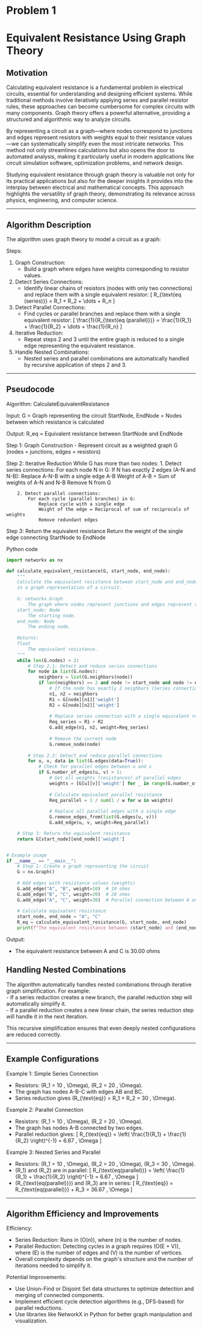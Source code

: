 # Problem 1
# Equivalent Resistance Using Graph Theory
## Motivation

Calculating equivalent resistance is a fundamental problem in electrical circuits, essential for understanding and designing efficient systems. While traditional methods involve iteratively applying series and parallel resistor rules, these approaches can become cumbersome for complex circuits with many components. Graph theory offers a powerful alternative, providing a structured and algorithmic way to analyze circuits.

By representing a circuit as a graph—where nodes correspond to junctions and edges represent resistors with weights equal to their resistance values—we can systematically simplify even the most intricate networks. This method not only streamlines calculations but also opens the door to automated analysis, making it particularly useful in modern applications like circuit simulation software, optimization problems, and network design.

Studying equivalent resistance through graph theory is valuable not only for its practical applications but also for the deeper insights it provides into the interplay between electrical and mathematical concepts. This approach highlights the versatility of graph theory, demonstrating its relevance across physics, engineering, and computer science.

---
## Algorithm Description
The algorithm uses graph theory to model a circuit as a graph:

Steps:
1. Graph Construction:
    - Build a graph where edges have weights corresponding to resistor values.
2. Detect Series Connections:
    - Identify linear chains of resistors (nodes with only two connections) and replace them with a single equivalent resistor: [ R_{\text{eq (series)}} = R_1 + R_2 + \dots + R_n ]
3. Detect Parallel Connections:
    - Find cycles or parallel branches and replace them with a single equivalent resistor: [ \frac{1}{R_{\text{eq (parallel)}}} = \frac{1}{R_1} + \frac{1}{R_2} + \dots + \frac{1}{R_n} ]
4. Iterative Reduction:
    - Repeat steps 2 and 3 until the entire graph is reduced to a single edge representing the equivalent resistance.
5. Handle Nested Combinations:
    - Nested series and parallel combinations are automatically handled by recursive application of steps 2 and 3.
---
## Pseudocode

Algorithm: CalculateEquivalentResistance

Input:
    G = Graph representing the circuit
    StartNode, EndNode = Nodes between which resistance is calculated

Output:
    R_eq = Equivalent resistance between StartNode and EndNode

Step 1: Graph Construction
    - Represent circuit as a weighted graph G (nodes = junctions, edges = resistors)

Step 2: Iterative Reduction
    While G has more than two nodes:
        1. Detect series connections:
            For each node N in G:
                If N has exactly 2 edges (A-N and N-B):
                    Replace A-N-B with a single edge A-B
                    Weight of A-B = Sum of weights of A-N and N-B
                    Remove N from G

        2. Detect parallel connections:
            For each cycle (parallel branches) in G:
                Replace cycle with a single edge
                Weight of the edge = Reciprocal of sum of reciprocals of weights
                Remove redundant edges

Step 3: Return the equivalent resistance
    Return the weight of the single edge connecting StartNode to EndNode

Python code
```python
import networkx as nx

def calculate_equivalent_resistance(G, start_node, end_node):
    """
    Calculate the equivalent resistance between start_node and end_node
    in a graph representation of a circuit.
    
    G: networkx.Graph
        The graph where nodes represent junctions and edges represent resistors (weights = resistance values).
    start_node: Node
        The starting node.
    end_node: Node
        The ending node.
        
    Returns:
    float
        The equivalent resistance.
    """
    while len(G.nodes) > 2:
        # Step 2.1: Detect and reduce series connections
        for node in list(G.nodes):
            neighbors = list(G.neighbors(node))
            if len(neighbors) == 2 and node != start_node and node != end_node:
                # If the node has exactly 2 neighbors (Series connection)
                n1, n2 = neighbors
                R1 = G[node][n1]['weight']
                R2 = G[node][n2]['weight']
                
                # Replace series connection with a single equivalent resistor
                Req_series = R1 + R2
                G.add_edge(n1, n2, weight=Req_series)
                
                # Remove the current node
                G.remove_node(node)
        
        # Step 2.2: Detect and reduce parallel connections
        for u, v, data in list(G.edges(data=True)):
            # Check for parallel edges between u and v
            if G.number_of_edges(u, v) > 1:
                # Get all weights (resistances) of parallel edges
                weights = [G[u][v]['weight'] for _ in range(G.number_of_edges(u, v))]
                
                # Calculate equivalent parallel resistance
                Req_parallel = 1 / sum(1 / w for w in weights)
                
                # Replace all parallel edges with a single edge
                G.remove_edges_from(list(G.edges(u, v)))
                G.add_edge(u, v, weight=Req_parallel)

    # Step 3: Return the equivalent resistance
    return G[start_node][end_node]['weight']


# Example usage
if __name__ == "__main__":
    # Step 1: Create a graph representing the circuit
    G = nx.Graph()
    
    # Add edges with resistance values (weights)
    G.add_edge("A", "B", weight=10)  # 10 ohms
    G.add_edge("B", "C", weight=20)  # 20 ohms
    G.add_edge("A", "C", weight=30)  # Parallel connection between A and C
    
    # Calculate equivalent resistance
    start_node, end_node = "A", "C"
    R_eq = calculate_equivalent_resistance(G, start_node, end_node)
    print(f"The equivalent resistance between {start_node} and {end_node} is {R_eq:.2f} ohms")

```
Output:  
- The equivalent resistance between A and C is 30.00 ohms


## Handling Nested Combinations

The algorithm automatically handles nested combinations through iterative graph simplification. For example:  
    - If a series reduction creates a new branch, the parallel reduction step will automatically simplify it.  
    - If a parallel reduction creates a new linear chain, the series reduction step will handle it in the next iteration.

This recursive simplification ensures that even deeply nested configurations are reduced correctly.

---
## Example Configurations

Example 1: Simple Series Connection  
- Resistors: (R_1 = 10 , \Omega), (R_2 = 20 , \Omega).
- The graph has nodes A-B-C with edges AB and BC.
- Series reduction gives (R_{\text{eq}} = R_1 + R_2 = 30 , \Omega).
  
Example 2: Parallel Connection
- Resistors: (R_1 = 10 , \Omega), (R_2 = 20 , \Omega).
- The graph has nodes A-B connected by two edges.
- Parallel reduction gives: [ R_{\text{eq}} = \left( \frac{1}{R_1} + \frac{1}{R_2} \right)^{-1} = 6.67 , \Omega ]

Example 3: Nested Series and Parallel  
- Resistors: (R_1 = 10 , \Omega), (R_2 = 20 , \Omega), (R_3 = 30 , \Omega).
- (R_1) and (R_2) are in parallel: [ R_{\text{eq(parallel)}} = \left( \frac{1}{R_1} + \frac{1}{R_2} \right)^{-1} = 6.67 , \Omega ]
- (R_{\text{eq(parallel)}}) and (R_3) are in series: [ R_{\text{eq}} = R_{\text{eq(parallel)}} + R_3 = 36.67 , \Omega ]

---

## Algorithm Efficiency and Improvements

Efficiency:  
- Series Reduction: Runs in (O(n)), where (n) is the number of nodes.
- Parallel Reduction: Detecting cycles in a graph requires (O(E + V)), where (E) is the number of edges and (V) is the number of vertices.
- Overall complexity depends on the graph's structure and the number of iterations needed to simplify it.
  
Potential Improvements:
- Use Union-Find or Disjoint Set data structures to optimize detection and merging of connected components.
- Implement efficient cycle detection algorithms (e.g., DFS-based) for parallel reductions.
- Use libraries like NetworkX in Python for better graph manipulation and visualization.
